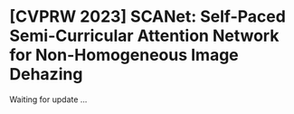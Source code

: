 # [CVPRW 2023] SCANet: Self-Paced Semi-Curricular Attention Network for Non-Homogeneous Image Dehazing

Waiting for update ...
